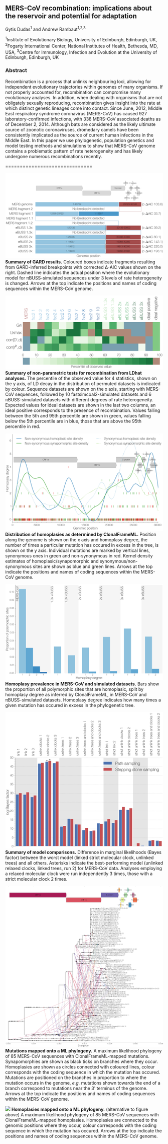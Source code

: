 ## MERS-CoV recombination: implications about the reservoir and potential for adaptation
Gytis Dudas<sup>1</sup> and Andrew Rambaut<sup>1,2,3</sup>

<sup>1</sup>Institute of Evolutionary Biology, University of Edinburgh, Edinburgh, UK,
<sup>2</sup>Fogarty International Center, National Institutes of Health, Bethesda, MD, USA,
<sup>3</sup>Centre for Immunology, Infection and Evolution at the University of Edinburgh, Edinburgh, UK

### Abstract
Recombination is a process that unlinks neighbouring loci, allowing for independent evolutionary trajectories within genomes of many organisms. If not properly accounted for, recombination can compromise many evolutionary analyses. In addition, when dealing with organisms that are not obligately sexually reproducing, recombination gives insight into the rate at which distinct genetic lineages come into contact. Since June, 2012, Middle East respiratory syndrome coronavirus (MERS-CoV) has caused 927 laboratory-confirmed infections, with 338 MERS-CoV associated deaths as of December 2, 2014. Although bats are considered as the likely ultimate source of zoonotic coronaviruses, dromedary camels have been consistently implicated as the source of current human infections in the Middle East. In this paper we use phylogenetic, population genetics and model testing methods and simulations to show that MERS-CoV genome contains a problematic pattern of rate heterogeneity and has likely undergone numerous recombinations recently.

==============================

![](figures/MERS_GARD_summary.png)
**Summary of GARD results.**
Coloured boxes indicate fragments resulting from GARD-inferred breakpoints with corrected Δ-AIC values shown on the right. Dashed line indicates the actual position where the evolutionary model for πBUSS-simulated sequences under 3 levels of rate heterogeneity is changed. Arrows at the top indicate the positions and names of coding sequences within the MERS-CoV genome.

![](figures/MERS_LDhat_permutations_summary.png)
**Summary of non-parametric tests for recombination from LDhat analyses.**
The percentile of the observed value for 4 statistics, shown on the y axis, of LD decay in the distribution of permuted datasets is indicated by colour. Sequence datasets are shown on the x axis, starting with MERS-CoV sequences, followed by 10 fastsimcoal2-simulated datasets and 6 πBUSS-simulated datasets with different degrees of rate heterogeneity. Expected values for ideal datasets are shown in the last two columns, an ideal positive corresponds to the presence of recombination. Values falling between the 5th and 95th percentile are shown in green, values falling below the 5th percentile are in blue, those that are above the 95th percentile in red.

![](figures/MERS_ML_homoplasyRate.png)
**Distribution of homoplasies as determined by ClonalFrameML.**
Position along the genome is shown on the x axis and homoplasy degree, the number of times a particular mutation has occured in excess in the tree, is shown on the y axis. Individual mutations are marked by vertical lines, synonymous ones in green and non-synonymous in red. Kernel density estimates of homoplasic/synapomorphic and synonymous/non-synonymous sites are shown as blue and green lines. Arrows at the top indicate the positions and names of coding sequences within the MERS-CoV genome.

![](figures/MERS_homoplasy_control.png)
**Homoplasy prevalence in MERS-CoV and simulated datasets.**
Bars show the proportion of all polymorphic sites that are homoplasic, split by homoplasy degree as inferred by ClonalFrameML, in MERS-CoV and πBUSS-simulated datasets. Homoplasy degree indicates how many times a given mutation has occured in excess in the phylogenetic tree.

![](figures/MERS_marginal_likelihoods.png)
**Summary of model comparisons.**
Difference in marginal likelihoods (Bayes factor) between the worst model (linked strict molecular clock, unlinked trees) and all others. Asterisks indicate the best-performing model (unlinked relaxed clocks, linked trees, run 2) for MERS-CoV data. Analyses employing a relaxed molecular clock were run independently 3 times, those with a strict molecular clock 2 times.

![](figures/MERS_homoplasyMap.png)
**Mutations mapped onto a ML phylogeny.**
A maximum likelihood phylogeny of 85 MERS-CoV sequences with ClonalFrameML-mapped mutations. Synapomorphies are shown as black ticks on branches where they occur. Homoplasies are shown as circles connected with coloured lines, colour corresponds with the coding sequence in which the mutation has occured. Mutations are positioned on the branches in proportion to where the mutation occurs in the genome, *e.g.* mutations shown towards the end of a branch correspond to mutations near the 3' terminus of the genome. Arrows at the top indicate the positions and names of coding sequences within the MERS-CoV genome.

![](figures/MERS_homoplasyMap_alt.png)
**Homoplasies mapped onto a ML phylogeny.** (alternative to figure above)
A maximum likelihood phylogeny of 85 MERS-CoV sequences with ClonalFrameML-mapped homoplasies. Homoplasies are connected to the genomic positions where they occur, colour corresponds with the coding sequence in which the mutation has occured. Arrows at the top indicate the positions and names of coding sequences within the MERS-CoV genome.
